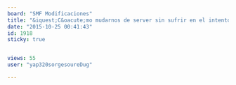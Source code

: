 ```yaml
---
board: "SMF Modificaciones"
title: "&iquest;C&oacute;mo mudarnos de server sin sufrir en el intento?"
date: "2015-10-25 00:41:43"
id: 1918
sticky: true


views: 55
user: "yap320sorgesoureDug"

---
```

